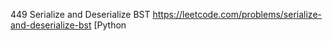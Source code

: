 449 Serialize and Deserialize BST https://leetcode.com/problems/serialize-and-deserialize-bst  [Python